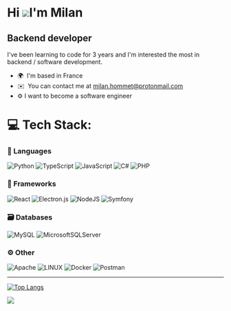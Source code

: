 Hi ![](https://user-images.githubusercontent.com/18350557/176309783-0785949b-9127-417c-8b55-ab5a4333674e.gif)I'm Milan
=============================================================================================================================

Backend developer
------------------

I've been learning to code for 3 years and I'm interested the most in backend / software development.

* 🌍  I'm based in France
* ✉️  You can contact me at [milan.hommet@protonmail.com](mailto:milan.hommet@protonmail.com)
* ⚙️ I want to become a software engineer

# 💻 Tech Stack:

### 🚀 Languages 

![Python](https://img.shields.io/badge/python-3670A0?style=for-the-badge&logo=python&logoColor=ffdd54) ![TypeScript](https://img.shields.io/badge/typescript-%23007ACC.svg?style=for-the-badge&logo=typescript&logoColor=white) ![JavaScript](https://img.shields.io/badge/javascript-%23323330.svg?style=for-the-badge&logo=javascript&logoColor=%23F7DF1E) ![C#](https://img.shields.io/badge/c%23-%23239120.svg?style=for-the-badge&logo=c-sharp&logoColor=white) 
![PHP](https://img.shields.io/badge/php-%23777BB4.svg?style=for-the-badge&logo=php&logoColor=white) 


### 🧬 Frameworks

![React](https://img.shields.io/badge/react-%2320232a.svg?style=for-the-badge&logo=react&logoColor=%2361DAFB) 
![Electron.js](https://img.shields.io/badge/Electron-191970?style=for-the-badge&logo=Electron&logoColor=white) 
![NodeJS](https://img.shields.io/badge/node.js-6DA55F?style=for-the-badge&logo=node.js&logoColor=white) 
![Symfony](https://img.shields.io/badge/symfony-%23000000.svg?style=for-the-badge&logo=symfony&logoColor=white) 

### 🗃 Databases 

![MySQL](https://img.shields.io/badge/mysql-%2300f.svg?style=for-the-badge&logo=mysql&logoColor=white) 
![MicrosoftSQLServer](https://img.shields.io/badge/Microsoft%20SQL%20Sever-CC2927?style=for-the-badge&logo=microsoft%20sql%20server&logoColor=white) 

### ⚙ Other

![Apache](https://img.shields.io/badge/apache-%23D42029.svg?style=for-the-badge&logo=apache&logoColor=white) 
![LINUX](https://img.shields.io/badge/Linux-FCC624?style=for-the-badge&logo=linux&logoColor=black) 
![Docker](https://img.shields.io/badge/docker-%230db7ed.svg?style=for-the-badge&logo=docker&logoColor=white) 
![Postman](https://img.shields.io/badge/Postman-FF6C37?style=for-the-badge&logo=postman&logoColor=white)

---

[![Top Langs](https://github-readme-stats.vercel.app/api/top-langs/?username=milan144&layout=donut&theme=tokyonight)](https://github.com/anuraghazra/github-readme-stats)


[![](https://visitcount.itsvg.in/api?id=Milan144&icon=0&color=12)](https://visitcount.itsvg.in)
